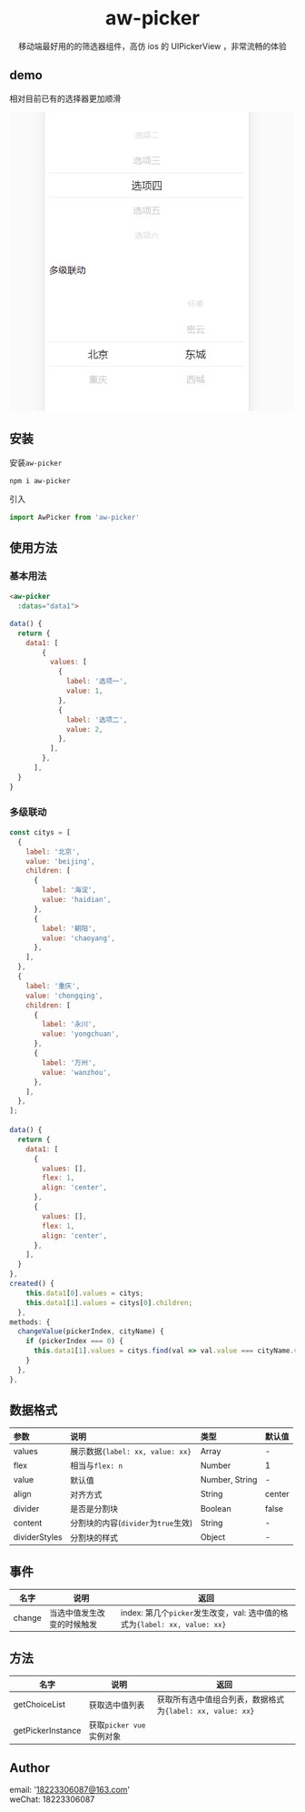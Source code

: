 <big><h1 align="center">aw-picker</h1></big>

<p align="center">
  移动端最好用的的筛选器组件，高仿 ios 的 UIPickerView ，非常流畅的体验
</p>

## demo
相对目前已有的选择器更加顺滑 

![Picker](./public/picker.gif)

## 安装
安装`aw-picker`
```shell
npm i aw-picker
```
引入
```js
import AwPicker from 'aw-picker'
```

## 使用方法

### 基本用法
```html
<aw-picker
  :datas="data1">
```
```js
data() {
  return {
    data1: [
        {
          values: [
            {
              label: '选项一',
              value: 1,
            },
            {
              label: '选项二',
              value: 2,
            },
          ],
        },
      ],
  }
}
```

### 多级联动
```js
const citys = [
  {
    label: '北京',
    value: 'beijing',
    children: [
      {
        label: '海淀',
        value: 'haidian',
      },
      {
        label: '朝阳',
        value: 'chaoyang',
      },
    ],
  },
  {
    label: '重庆',
    value: 'chongqing',
    children: [
      {
        label: '永川',
        value: 'yongchuan',
      },
      {
        label: '万州',
        value: 'wanzhou',
      },
    ],
  },
];

data() {
  return {
    data1: [
      {
        values: [],
        flex: 1,
        align: 'center',
      },
      {
        values: [],
        flex: 1,
        align: 'center',
      },
    ],
  }
},
created() {
    this.data1[0].values = citys;
    this.data1[1].values = citys[0].children;
  },
methods: {
  changeValue(pickerIndex, cityName) {
    if (pickerIndex === 0) {
      this.data1[1].values = citys.find(val => val.value === cityName.value).children;
    }
  },
},
```

## 数据格式

| 参数 | 说明 | 类型 | 默认值 |
|:---|:---|:---|:---|
| values | 展示数据`{label: xx, value: xx}` | Array | - |
| flex | 相当与`flex: n` | Number | 1 |
| value | 默认值 | Number, String | - |
| align | 对齐方式 | String | center |
| divider | 是否是分割块 | Boolean | false |
| content | 分割块的内容(`divider`为`true`生效) | String | - |
| dividerStyles | 分割块的样式 | Object | - |

## 事件
| 名字 | 说明 | 返回 | 
| --- | --- | --- |
| change | 当选中值发生改变的时候触发 | index: 第几个`picker`发生改变，val: 选中值的格式为`{label: xx, value: xx}`

## 方法
| 名字 | 说明 | 返回 | 
| --- | --- | --- |
| getChoiceList | 获取选中值列表 | 获取所有选中值组合列表，数据格式为`{label: xx, value: xx}`
| getPickerInstance | 获取`picker vue` 实例对象 | 

## Author
email: '18223306087@163.com'<br>
weChat: 18223306087